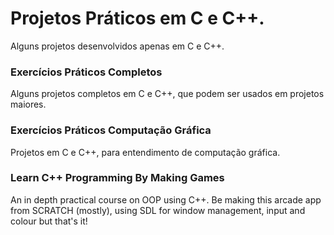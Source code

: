 # Projetos Práticos em C e C++.
Alguns projetos desenvolvidos apenas em C e C++.

### Exercícios Práticos Completos
Alguns projetos completos em C e C++, que podem ser usados em projetos maiores.

### Exercícios Práticos Computação Gráfica
Projetos em C e C++, para entendimento de computação gráfica.

### Learn C++ Programming By Making Games
An in depth practical course on OOP using C++.
Be making this arcade app from SCRATCH (mostly), using SDL for window management, input and colour but that's it!